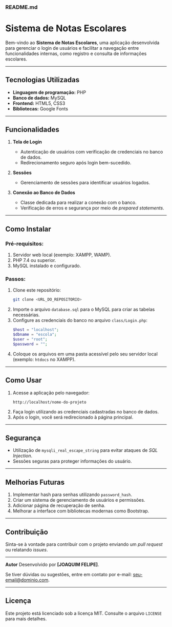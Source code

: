 ### **README.md**  

# Sistema de Notas Escolares  

Bem-vindo ao **Sistema de Notas Escolares**, uma aplicação desenvolvida para gerenciar o login de usuários e facilitar a navegação entre funcionalidades internas, como registro e consulta de informações escolares.

---

## **Tecnologias Utilizadas**
- **Linguagem de programação:** PHP
- **Banco de dados:** MySQL
- **Frontend:** HTML5, CSS3
- **Bibliotecas:** Google Fonts

---

## **Funcionalidades**
1. **Tela de Login**  
   - Autenticação de usuários com verificação de credenciais no banco de dados.  
   - Redirecionamento seguro após login bem-sucedido.  

2. **Sessões**  
   - Gerenciamento de sessões para identificar usuários logados.  

3. **Conexão ao Banco de Dados**  
   - Classe dedicada para realizar a conexão com o banco.  
   - Verificação de erros e segurança por meio de *prepared statements*.  

---

## **Como Instalar**
### Pré-requisitos:
1. Servidor web local (exemplo: XAMPP, WAMP).  
2. PHP 7.4 ou superior.  
3. MySQL instalado e configurado.  

### Passos:
1. Clone este repositório:
   ```bash
   git clone <URL_DO_REPOSITORIO>
   ```
2. Importe o arquivo `database.sql` para o MySQL para criar as tabelas necessárias.  
3. Configure as credenciais do banco no arquivo `class/Login.php`:
   ```php
   $host = "localhost";
   $dbname = "escola";
   $user = "root";
   $password = "";
   ```
4. Coloque os arquivos em uma pasta acessível pelo seu servidor local (exemplo: `htdocs` no XAMPP).  

---

## **Como Usar**
1. Acesse a aplicação pelo navegador:  
   ```
   http://localhost/nome-do-projeto
   ```
2. Faça login utilizando as credenciais cadastradas no banco de dados.  
3. Após o login, você será redirecionado à página principal.

---

## **Segurança**
- Utilização de `mysqli_real_escape_string` para evitar ataques de *SQL Injection*.  
- Sessões seguras para proteger informações do usuário.  

---

## **Melhorias Futuras**
1. Implementar hash para senhas utilizando `password_hash`.  
2. Criar um sistema de gerenciamento de usuários e permissões.  
3. Adicionar página de recuperação de senha.  
4. Melhorar a interface com bibliotecas modernas como Bootstrap.  

---

## **Contribuição**
Sinta-se à vontade para contribuir com o projeto enviando um *pull request* ou relatando *issues*.  

---

 **Autor**
Desenvolvido por **[JOAQUIM FELIPE]**.  

Se tiver dúvidas ou sugestões, entre em contato por e-mail: [seu-email@dominio.com](Joaquim:seu-email@dominio.com).  

---  

## **Licença**
Este projeto está licenciado sob a licença MIT. Consulte o arquivo `LICENSE` para mais detalhes.  